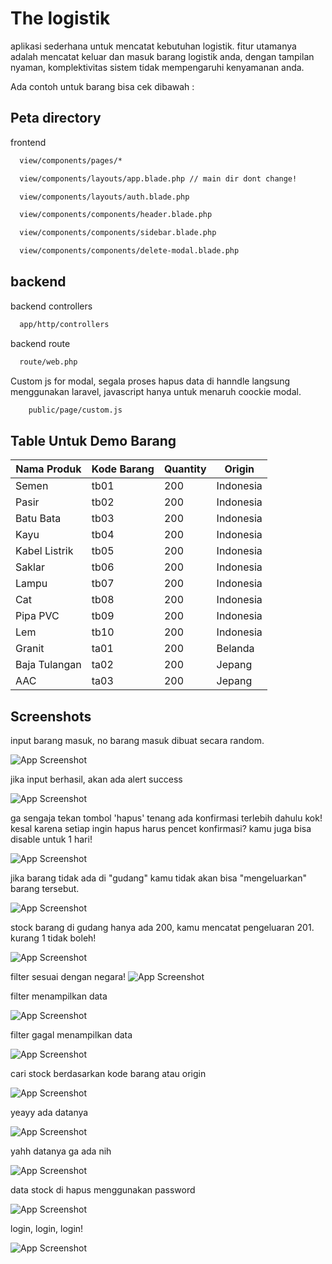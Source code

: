 
# The logistik

aplikasi sederhana untuk mencatat kebutuhan logistik.
fitur utamanya adalah mencatat keluar dan masuk barang logistik anda, dengan
tampilan nyaman, komplektivitas sistem tidak mempengaruhi kenyamanan anda.

Ada contoh untuk barang bisa cek dibawah :


## Peta directory

frontend

```bash
  view/components/pages/*
```

```bash
  view/components/layouts/app.blade.php // main dir dont change!
```
```bash
  view/components/layouts/auth.blade.php
```

```bash
  view/components/components/header.blade.php
```
```bash
  view/components/components/sidebar.blade.php
```
```bash
  view/components/components/delete-modal.blade.php
```

## backend

backend controllers

```bash
  app/http/controllers
```

backend route

```bash
  route/web.php
```

Custom js for modal, segala proses hapus data di hanndle langsung menggunakan laravel, javascript hanya untuk menaruh coockie modal.

```bash
    public/page/custom.js
```


## Table Untuk Demo Barang

| **Nama Produk**   | **Kode Barang** | **Quantity** | **Origin**    |
|--------------------|-----------------|--------------|---------------|
| Semen             | tb01            | 200          | Indonesia     |
| Pasir             | tb02            | 200          | Indonesia     |
| Batu Bata         | tb03            | 200          | Indonesia     |
| Kayu              | tb04            | 200          | Indonesia     |
| Kabel Listrik     | tb05            | 200          | Indonesia     |
| Saklar            | tb06            | 200          | Indonesia     |
| Lampu             | tb07            | 200          | Indonesia     |
| Cat               | tb08            | 200          | Indonesia     |
| Pipa PVC          | tb09            | 200          | Indonesia     |
| Lem               | tb10            | 200          | Indonesia     |
| Granit            | ta01            | 200          | Belanda       |
| Baja Tulangan     | ta02            | 200          | Jepang        |
| AAC               | ta03            | 200          | Jepang        |






## Screenshots

input barang masuk, no barang masuk dibuat secara random.

![App Screenshot](https://ucarecdn.com/d0f68d0f-7612-4da6-8f6a-01839647f66e/input.png)

jika input berhasil, akan ada alert success

![App Screenshot](https://ucarecdn.com/6dc7d10d-85e0-42e0-951f-290f25155df1/inputberhasil.png)


ga sengaja tekan tombol 'hapus' tenang ada konfirmasi terlebih dahulu kok!
kesal karena setiap ingin hapus harus pencet konfirmasi? kamu juga bisa disable untuk 1 hari!

![App Screenshot](https://ucarecdn.com/b3566634-2b9f-4765-af6e-567c1c7b23b8/deletewtihmodalandcoockie.png)



jika barang tidak ada di "gudang" kamu tidak akan bisa "mengeluarkan" barang tersebut.

![App Screenshot](https://ucarecdn.com/4684fbaa-08bf-42be-a703-d60d84a82b5f/errorketikakodebarangtidakditemukan.png)



stock barang di gudang hanya ada 200, kamu mencatat pengeluaran 201. kurang 1 tidak boleh!

![App Screenshot](https://ucarecdn.com/3ff7cc44-7ba4-407f-ab1e-f0950355bac5/stockbarangkurang.png)




filter sesuai dengan negara! 
![App Screenshot](https://ucarecdn.com/ea0b64f6-3fa8-4d21-b9ce-d67f63fcabbd/filterall.png)

filter menampilkan data

![App Screenshot](https://ucarecdn.com/c23a1459-6484-4447-a3e4-f0c1f401ed8f/filteradadata.png)



filter gagal menampilkan data

![App Screenshot](https://ucarecdn.com/676d9a91-b131-46c9-b28a-af7be437aa12/tidakadadata.png)




cari stock berdasarkan kode barang atau origin

![App Screenshot](https://ucarecdn.com/00e21678-ab2d-49cf-858a-599f5b8bbe4e/caristock.png)


yeayy ada datanya

![App Screenshot](https://ucarecdn.com/16f8bab8-702b-4cc0-8520-b50309822093/hasilcaristock.png)


yahh datanya ga ada nih

![App Screenshot](https://ucarecdn.com/08d79e30-6cfd-477a-9e44-8a0943c90cf5/gagalcaristock.png)


data stock di hapus menggunakan password

![App Screenshot](https://ucarecdn.com/67c52927-65ae-4b4d-abf3-296c342e8396/20241221001750.gif)



login, login, login!

![App Screenshot](https://ucarecdn.com/7df8be80-6447-44e6-a5df-fa47cdbfb0ac/login.png)


